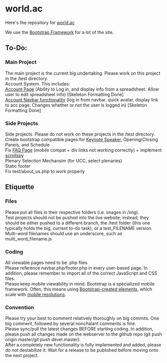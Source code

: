 <h1>world.ac</h1>
Here's the repository for <a href ="http://world.ac">world.ac</a> </br>

We use the <a href = "http://getbootstrap.com">Bootstrap Framework</a> for a lot of the site.

<h2>To-Do:</h2>
<h3>Main Project</h3>
The main project is the current big undertaking. Please work on this project in the /test directory.
</br>
Account System. This includes:
</br>
<a href = "http://world.ac/test">Account Page</a> (Ability to Log in, and display info from a spreadsheet. Allow user to edit spreadsheet info) [Skeleton Formatting Done]
</br>
<a href = "http://world.ac/test">Account Navbar functionality</a> (log in from navbar, quick avatar, display link to acc page. Changes whether or not the user is logged in)  [Skeleton Formatting Done]
</br>

<h3>Side Projects</h3>
Side projects. Please do not work on these projects in the /test directory. 
</br>
Create bootstrap compatible pages for <a href = "http://world.ac/keynote.php">Keynote Speaker</a>, Opening/Closing Panels, and Schedule 
</br>
Fix <a href = "http://world.ac/faq">FAQ Page</a> (mobile compat + div links not working correctly) + implement <a href = "http://getbootstrap.com/javascript/#scrollspy">scrollspy</a> 
</br>
Plenary Selection Mechansim (for UCC, select plenaries) 
</br>
Static footer 
</br>
Fix test/about_us.php to work properly
</br>



<h2>Etiquette</h2>
<h3>Files</h3>
Please put all files in their respective folders (i.e. images in /img). 
</br>
Test projects should not be pushed into the live website; instead, they should be either pushed to a different branch, the /test folder (this one typically holds the big, current to-do task), or a test_FILENAME version.
</br>
Multi-word filenames should use an underscore, such as multi_word_filename.js

<h3>Coding</h3>
All viewable pages need to be .php files.
</br>
Please reference navbar.php/footer.php in every user-based page. In addition, please remember to import all of the correct JavaScript and CSS files.
</br>
Please keep mobile viewability in mind. Bootstrap is a specialized mobile framework. Often, this means using <a href = "http://getbootstrap.com/components/">Bootstrap-created elements</a>, which scale with <a href = "http://getbootstrap.com/css/#responsive-utilities">mobile resolutions</a>. 

<h3>Convention</h3>
Please try your best to comment relatively thoroughly on big commits. One big comment, followed by several nonchalant comments is fine.
</br>
Please sync/pull the latest changes BEFORE starting coding. In addition, please push all changes made on the webserver to the github repo (git push origin master/git push devel master).
</br>
After a completely new functionality is fully implemented and added, please do not destabilize it. Wait for a release to be published before moving onto the next project.

